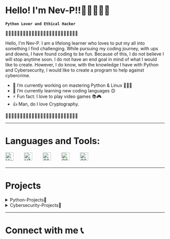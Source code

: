 # Hello! I'm Nev-P!!👩🏿‍💻👋🏿
**`Python Lover and Ethical Hacker`** 

🌸🌸🌸🌸🌸🌸🌸🌸🌸🌸🌸🌸🌸🌸🌸🌸🌸🌸🌸🌸🌸🌸🌸🌸🌸

Hello, I'm Nev-P. I am a lifelong learner who loves to put my all into something I find challenging. While pursuing my coding journey, with ups and downs, I have found coding to be fun. Because of this, I do not believe I will stop anytime soon. I do not have an end goal in mind of what I would like to create. However, I do know, with the knowledge I have with Python and Cybersecurity, I would like to create a program to help against cybercrime. 

- 🔭 I’m currently working on mastering Python & Linux 👩🏿‍💻
- 🌱 I’m currently learning new coding languages 😊
- ⚡ Fun fact: I love to play video games 📚🎮
- 👍 Man, do I love Cryptography. 

🌸🌸🌸🌸🌸🌸🌸🌸🌸🌸🌸🌸🌸🌸🌸🌸🌸🌸🌸🌸🌸🌸🌸🌸🌸

---

# Languages and Tools:
<img align="left" alt="Visual Studio Code" width="26px" src="https://cdn.jsdelivr.net/gh/devicons/devicon/icons/vscode/vscode-original.svg" style="padding-right:30px;" />
<img align="left" alt="HTML5" width="26px" src="https://cdn.jsdelivr.net/gh/devicons/devicon/icons/html5/html5-original.svg" style="padding-right:30px;" />
<img align="left" alt="CSS3" width="26px" src="https://cdn.jsdelivr.net/gh/devicons/devicon/icons/css3/css3-original.svg" style="padding-right:30px;" />
<img align="left" alt="CSS3" width="26px" src="https://cdn.jsdelivr.net/gh/devicons/devicon/icons/python/python-original.svg" style="padding-right:30px;" />
<img align="left" alt="CSS3" width="26px" src="https://cdn.jsdelivr.net/gh/devicons/devicon/icons/linux/linux-original.svg" style="padding-right:30px;" />
<br />
<br />

---
# Projects
<details>
  <summary>Python-Projects📂</summary>

<!--START_SECTION:activity-->
- Tic Tac Toc  
- Rock Paper Scissors
- Hangman
- Harry Potter RPG 
- Caesar Cipher
- Are you an Introvert or Extrovert? (Survey)
<!--END_SECTION:activity-->
</details>

<details>
  <summary>Cybersecurity-Projects📂</summary>

<!--START_SECTION:activity-->
- Cybersecurity Capstone Presentation: Discovering Security Vulnerabilities in IT Services
<!--END_SECTION:activity-->
</details>
  

---
# Connect with me 📞
<p>
  <a href="https://www.linkedin.com/in/nevaeh-mcgee-cassius-257252146/?trk=nav_responsive_tab_profile_pic" rel="nofollow noreferrer">
    <img src="https://i.stack.imgur.com/gVE0j.png" alt="linkedin" style="padding-right:30px> 
  </a> &nbsp; 
</p>
